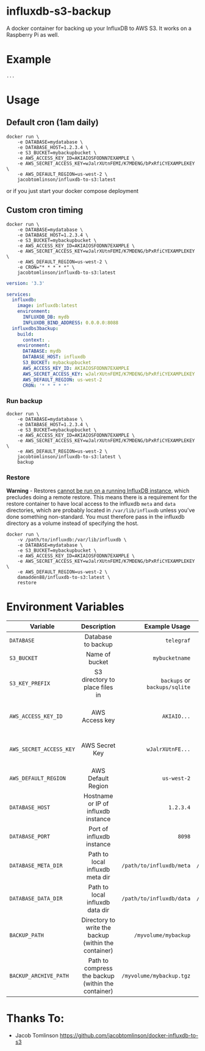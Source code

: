# influxdb-s3-backup

A docker container for backing up your InfluxDB to AWS S3. It works on a Raspberry Pi as well.

# Example

    ...

# Usage

## Default cron (1am daily)

```shell
docker run \
    -e DATABASE=mydatabase \
    -e DATABASE_HOST=1.2.3.4 \
    -e S3_BUCKET=mybackupbucket \
    -e AWS_ACCESS_KEY_ID=AKIAIOSFODNN7EXAMPLE \
    -e AWS_SECRET_ACCESS_KEY=wJalrXUtnFEMI/K7MDENG/bPxRfiCYEXAMPLEKEY \
    -e AWS_DEFAULT_REGION=us-west-2 \
    jacobtomlinson/influxdb-to-s3:latest
```

or if you just start your docker compose deployment

## Custom cron timing

```shell
docker run \
    -e DATABASE=mydatabase \
    -e DATABASE_HOST=1.2.3.4 \
    -e S3_BUCKET=mybackupbucket \
    -e AWS_ACCESS_KEY_ID=AKIAIOSFODNN7EXAMPLE \
    -e AWS_SECRET_ACCESS_KEY=wJalrXUtnFEMI/K7MDENG/bPxRfiCYEXAMPLEKEY \
    -e AWS_DEFAULT_REGION=us-west-2 \
    -e CRON="* * * * *" \
    jacobtomlinson/influxdb-to-s3:latest
```

```yaml
version: '3.3'

services:
  influxdb:
    image: influxdb:latest
    environment:
      INFLUXDB_DB: mydb
      INFLUXDB_BIND_ADDRESS: 0.0.0.0:8088
  influxdbs3backup:
    build:
      context: .
    environment:
      DATABASE: mydb
      DATABASE_HOST: influxdb
      S3_BUCKET: mybackupbucket
      AWS_ACCESS_KEY_ID: AKIAIOSFODNN7EXAMPLE
      AWS_SECRET_ACCESS_KEY: wJalrXUtnFEMI/K7MDENG/bPxRfiCYEXAMPLEKEY
      AWS_DEFAULT_REGION: us-west-2
      CRON: '* * * * *'
```

### Run backup

```shell
docker run \
    -e DATABASE=mydatabase \
    -e DATABASE_HOST=1.2.3.4 \
    -e S3_BUCKET=mybackupbucket \
    -e AWS_ACCESS_KEY_ID=AKIAIOSFODNN7EXAMPLE \
    -e AWS_SECRET_ACCESS_KEY=wJalrXUtnFEMI/K7MDENG/bPxRfiCYEXAMPLEKEY \
    -e AWS_DEFAULT_REGION=us-west-2 \
    jacobtomlinson/influxdb-to-s3:latest \
    backup
```

### Restore

**Warning** - Restores [cannot be run on a running InfluxDB instance](https://docs.influxdata.com/influxdb/v1.1/administration/backup_and_restore/#restore), which precludes doing a remote restore. This means there is a requirement for the restore container to have local access to the influxdb `meta` and `data` directories, which are probably located in `/var/lib/influxdb` unless you've done something non-standard. You must therefore pass in the influxdb directory as a volume instead of specifying the host.

```shell
docker run \
    -v /path/to/influxdb:/var/lib/influxdb \
    -e DATABASE=mydatabase \
    -e S3_BUCKET=mybackupbucket \
    -e AWS_ACCESS_KEY_ID=AKIAIOSFODNN7EXAMPLE \
    -e AWS_SECRET_ACCESS_KEY=wJalrXUtnFEMI/K7MDENG/bPxRfiCYEXAMPLEKEY \
    -e AWS_DEFAULT_REGION=us-west-2 \
    damadden88/influxdb-to-s3:latest \
    restore
```

# Environment Variables

| Variable                |                     Description                      |                 Example Usage |                  Default |                    Optional? |
| ----------------------- | :--------------------------------------------------: | ----------------------------: | -----------------------: | ---------------------------: |
| `DATABASE`              |                  Database to backup                  |                    `telegraf` |                     None |                           No |
| `S3_BUCKET`             |                    Name of bucket                    |                `mybucketname` |                     None |                           No |
| `S3_KEY_PREFIX`         |            S3 directory to place files in            | `backups` or `backups/sqlite` |                     None |                          Yes |
| `AWS_ACCESS_KEY_ID`     |                    AWS Access key                    |                   `AKIAIO...` |                     None | Yes (if using instance role) |
| `AWS_SECRET_ACCESS_KEY` |                    AWS Secret Key                    |              `wJalrXUtnFE...` |                     None | Yes (if using instance role) |
| `AWS_DEFAULT_REGION`    |                  AWS Default Region                  |                   `us-west-2` |              `us-west-1` |                          Yes |
| `DATABASE_HOST`         |         Hostname or IP of influxdb instance          |                     `1.2.3.4` |              `localhost` |                          Yes |
| `DATABASE_PORT`         |              Port of influxdb instance               |                        `8098` |                   `8088` |                          Yes |
| `DATABASE_META_DIR`     |           Path to local influxdb meta dir            |      `/path/to/influxdb/meta` | `/var/lib/influxdb/meta` |                          Yes |
| `DATABASE_DATA_DIR`     |           Path to local influxdb data dir            |      `/path/to/influxdb/data` | `/var/lib/influxdb/data` |                          Yes |
| `BACKUP_PATH`           | Directory to write the backup (within the container) |          `/myvolume/mybackup` |  `/data/influxdb/backup` |                          Yes |
| `BACKUP_ARCHIVE_PATH`   |  Path to compress the backup (within the container)  |      `/myvolume/mybackup.tgz` |     `${BACKUP_PATH}.tgz` |                          Yes |

# Thanks To:

- Jacob Tomlinson https://github.com/jacobtomlinson/docker-influxdb-to-s3
